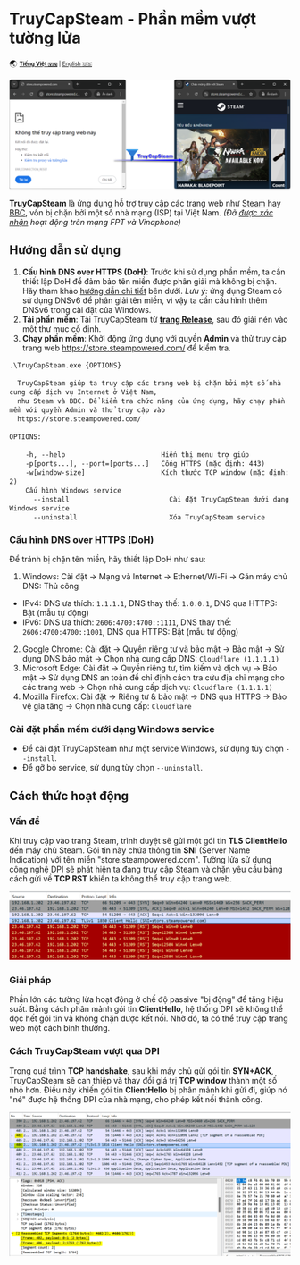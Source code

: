 # TruyCapSteam - Phần mềm vượt tường lửa

:earth_asia: <sub><sup>[**Tiếng Việt :vietnam:**](README.md) | [English :us:](README.en.md)</sup></sub>

![Example](docs/example.png)

**TruyCapSteam** là ứng dụng hỗ trợ truy cập các trang web như [Steam](https://store.steampowered.com/) hay [BBC](https://www.bbc.co.uk/), vốn bị chặn bởi một số nhà mạng (ISP) tại Việt Nam. *(Đã [được xác nhận](https://www.reddit.com/r/VietNam/comments/1fkgnbi/truycapsteam_simple_app_to_get_around_isp_blocks/lnvp28p/) hoạt động trên mạng FPT và Vinaphone)*

## Hướng dẫn sử dụng

1. **Cấu hình DNS over HTTPS (DoH)**: Trước khi sử dụng phần mềm, ta cần thiết lập DoH để đảm bảo tên miền được phân giải mà không bị chặn. Hãy tham khảo [hướng dẫn chi tiết](#cấu-hình-dns-over-https-doh) bên dưới. *Lưu ý:* ứng dụng Steam có sử dụng DNSv6 để phân giải tên miền, vì vậy ta cần cấu hình thêm DNSv6 trong cài đặt của Windows.
2. **Tải phần mềm**: Tải TruyCapSteam từ [**trang Release**](https://github.com/nguyenminh-phuc/TruyCapSteam/releases), sau đó giải nén vào một thư mục cố định.
3. **Chạy phần mềm**: Khởi động ứng dụng với quyền **Admin** và thử truy cập trang web https://store.steampowered.com/ để kiểm tra.

```
.\TruyCapSteam.exe {OPTIONS}

  TruyCapSteam giúp ta truy cập các trang web bị chặn bởi một số nhà cung cấp dịch vụ Internet ở Việt Nam,
  như Steam và BBC. Để kiểm tra chức năng của ứng dụng, hãy chạy phần mềm với quyền Admin và thử truy cập vào
  https://store.steampowered.com/

OPTIONS:

    -h, --help                        Hiển thị menu trợ giúp
    -p[ports...], --port=[ports...]   Cổng HTTPS (mặc định: 443)
    -w[window-size]                   Kích thước TCP window (mặc định: 2)
    Cấu hình Windows service
      --install                         Cài đặt TruyCapSteam dưới dạng Windows service
      --uninstall                       Xóa TruyCapSteam service
```

### Cấu hình DNS over HTTPS (DoH)
Để tránh bị chặn tên miền, hãy thiết lập DoH như sau:
1. Windows: Cài đặt → Mạng và Internet → Ethernet/Wi-Fi → Gán máy chủ DNS: Thủ công
- IPv4: DNS ưa thích: `1.1.1.1`, DNS thay thế: `1.0.0.1`, DNS qua HTTPS: Bật (mẫu tự động)
- IPv6: DNS ưa thích: `2606:4700:4700::1111`, DNS thay thế: `2606:4700:4700::1001`, DNS qua HTTPS: Bật (mẫu tự động)
2. Google Chrome: Cài đặt → Quyền riêng tư và bảo mật → Bảo mật → Sử dụng DNS bảo mật → Chọn nhà cung cấp DNS: `Cloudflare (1.1.1.1)`
3. Microsoft Edge: Cài đặt → Quyền riêng tư, tìm kiếm và dịch vụ → Bảo mật → Sử dụng DNS an toàn để chỉ định cách tra cứu địa chỉ mạng cho các trang web → Chọn nhà cung cấp dịch vụ: `Cloudflare (1.1.1.1)`
4. Mozilla Firefox: Cài đặt → Riêng tư & bảo mật → DNS qua HTTPS → Bảo vệ gia tăng → Chọn nhà cung cấp: `Cloudflare`

### Cài đặt phần mềm dưới dạng Windows service
- Để cài đặt TruyCapSteam như một service Windows, sử dụng tùy chọn `--install`.
- Để gỡ bỏ service, sử dụng tùy chọn `--uninstall`.

## Cách thức hoạt động

### Vấn đề
Khi truy cập vào trang Steam, trình duyệt sẽ gửi một gói tin **TLS ClientHello** đến máy chủ Steam. Gói tin này chứa thông tin **SNI** (Server Name Indication) với tên miền "store.steampowered.com". Tường lửa sử dụng công nghệ DPI sẽ phát hiện ta đang truy cập Steam và chặn yêu cầu bằng cách gửi về **TCP RST** khiến ta không thể truy cập trang web.

![DPI](docs/dpi.png)

### Giải pháp
Phần lớn các tường lửa hoạt động ở chế độ passive "bị động" để tăng hiệu suất. Bằng cách phân mảnh gói tin **ClientHello**, hệ thống DPI sẽ không thể đọc hết gói tin và không chặn được kết nối. Nhờ đó, ta có thể truy cập trang web một cách bình thường.

### Cách TruyCapSteam vượt qua DPI
Trong quá trình **TCP handshake**, sau khi máy chủ gửi gói tin **SYN+ACK**, TruyCapSteam sẽ can thiệp và thay đổi giá trị **TCP window** thành một số nhỏ hơn. Điều này khiến gói tin **ClientHello** bị phân mảnh khi gửi đi, giúp nó "né" được hệ thống DPI của nhà mạng, cho phép kết nối thành công.

![DPI Bypassed](docs/dpi-bypassed.png)
